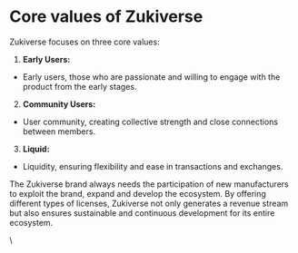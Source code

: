 # Core values ​​of Zukiverse

Zukiverse focuses on three core values:

1. **Early Users:**

* Early users, those who are passionate and willing to engage with the product from the early stages.

2. **Community Users:**

* User community, creating collective strength and close connections between members.

3. **Liquid:**

* Liquidity, ensuring flexibility and ease in transactions and exchanges.

The Zukiverse brand always needs the participation of new manufacturers to exploit the brand, expand and develop the ecosystem. By offering different types of licenses, Zukiverse not only generates a revenue stream but also ensures sustainable and continuous development for its entire ecosystem.

\
